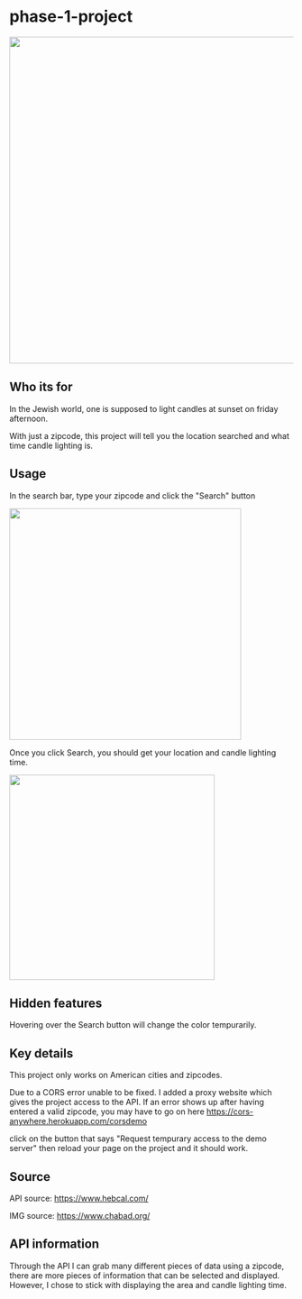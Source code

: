 # phase-1-project
<img width="580" src="https://user-images.githubusercontent.com/109253075/194643989-7ad70be6-03fa-42b8-ae64-bf29a545a216.png">

## Who its for 
In the Jewish world, one is supposed to light candles at sunset on friday afternoon.

With just a zipcode, this project will tell you the location searched and what time candle lighting is.

## Usage
In the search bar, type your zipcode and click the "Search" button

<img width="411" src="https://user-images.githubusercontent.com/109253075/194392800-44f25d69-0f4a-43a8-ab7e-543afe9afb32.png">

Once you click Search, you should get your location and candle lighting time.

<img width="364" src="https://user-images.githubusercontent.com/109253075/194644536-c3af0790-9c0a-4653-9df5-a9ebbe6b9ed6.png">

## Hidden features

Hovering over the Search button will change the color tempurarily.

## Key details

This project only works on American cities and zipcodes.

Due to a CORS error unable to be fixed. I added a proxy website which gives the project access to the API.
If an error shows up after having entered a valid zipcode, you may have to go on here https://cors-anywhere.herokuapp.com/corsdemo

click on the button that says "Request tempurary access to the demo server" then reload your page on the project and it should work. 

## Source

API source: https://www.hebcal.com/

IMG source: https://www.chabad.org/

## API information

Through the API I can grab many different pieces of data using a zipcode, there are more pieces of information that can be selected and displayed. However, I chose to stick with displaying the area and candle lighting time. 
